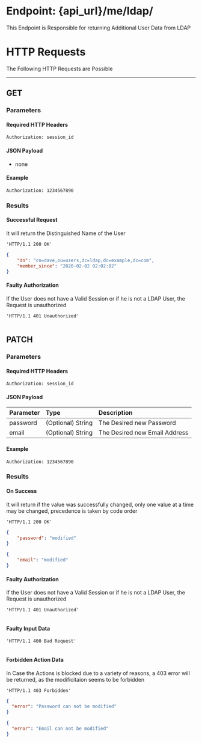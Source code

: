 # Endpoint: {api_url}/me/ldap/
This Endpoint is Responsible for returning Additional User Data from LDAP

# HTTP Requests
The Following HTTP Requests are Possible
___
## GET

### Parameters

#### Required HTTP Headers

```http request
Authorization: session_id
```

#### JSON Payload
* none

#### Example

```http request
Authorization: 1234567890
```

### Results

#### Successful Request
It will return the Distinguished Name of the User

```http request
'HTTP/1.1 200 OK'
```
```json
{
    "dn": "cn=dave,ou=users,dc=ldap,dc=example,dc=com",
    "member_since": "2020-02-02 02:02:02"
}
```

#### Faulty Authorization
If the User does not have a Valid Session or if he is not a LDAP User, the Request is unauthorized
```http request
'HTTP/1.1 401 Unauthorized'
```
```json
```

## PATCH

### Parameters

#### Required HTTP Headers

```http request
Authorization: session_id
```

#### JSON Payload

| Parameter | Type | Description |
| :--- |:--- | :--- |
| password | (Optional) String | The Desired new Password |
| email | (Optional) String | The Desired new Email Address |

#### Example

```http request
Authorization: 1234567890
```

### Results

#### On Success
It will return if the value was successfully changed, only one value at a time may be changed, precedence is taken by code order

```http request
'HTTP/1.1 200 OK'
```
```json
{
    "password": "modified"
}
```
```json
{
    "email": "modified"
}
```

#### Faulty Authorization
If the User does not have a Valid Session or if he is not a LDAP User, the Request is unauthorized
```http request
'HTTP/1.1 401 Unauthorized'
```
```json
```

#### Faulty Input Data

```http request
'HTTP/1.1 400 Bad Request'
```
```json
```

#### Forbidden Action Data
In Case the Actions is blocked due to a variety of reasons, a 403 error will be returned, as the modificitaion seems to be forbidden
```http request
'HTTP/1.1 403 Forbidden'
```
```json
{
  "error": "Password can not be modified"
}
```
```json
{
  "error": "Email can not be modified"
}
```
